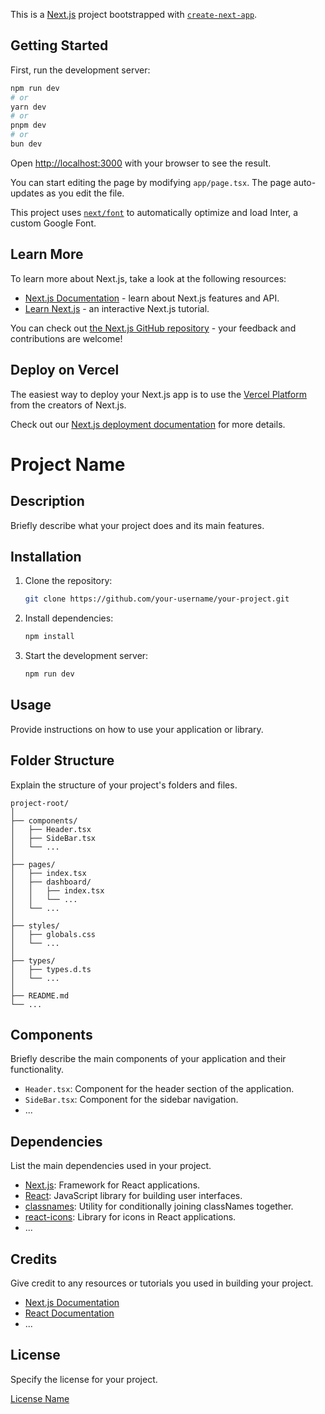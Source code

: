 This is a [Next.js](https://nextjs.org/) project bootstrapped with [`create-next-app`](https://github.com/vercel/next.js/tree/canary/packages/create-next-app).

## Getting Started

First, run the development server:

```bash
npm run dev
# or
yarn dev
# or
pnpm dev
# or
bun dev
```

Open [http://localhost:3000](http://localhost:3000) with your browser to see the result.

You can start editing the page by modifying `app/page.tsx`. The page auto-updates as you edit the file.

This project uses [`next/font`](https://nextjs.org/docs/basic-features/font-optimization) to automatically optimize and load Inter, a custom Google Font.

## Learn More

To learn more about Next.js, take a look at the following resources:

- [Next.js Documentation](https://nextjs.org/docs) - learn about Next.js features and API.
- [Learn Next.js](https://nextjs.org/learn) - an interactive Next.js tutorial.

You can check out [the Next.js GitHub repository](https://github.com/vercel/next.js/) - your feedback and contributions are welcome!

## Deploy on Vercel

The easiest way to deploy your Next.js app is to use the [Vercel Platform](https://vercel.com/new?utm_medium=default-template&filter=next.js&utm_source=create-next-app&utm_campaign=create-next-app-readme) from the creators of Next.js.

Check out our [Next.js deployment documentation](https://nextjs.org/docs/deployment) for more details.

# Project Name

## Description

Briefly describe what your project does and its main features.

## Installation

1. Clone the repository:

   ```bash
   git clone https://github.com/your-username/your-project.git
   ```

2. Install dependencies:

   ```bash
   npm install
   ```

3. Start the development server:

   ```bash
   npm run dev
   ```

## Usage

Provide instructions on how to use your application or library.

## Folder Structure

Explain the structure of your project's folders and files.

```
project-root/
│
├── components/
│   ├── Header.tsx
│   ├── SideBar.tsx
│   └── ...
│
├── pages/
│   ├── index.tsx
│   ├── dashboard/
│   │   ├── index.tsx
│   │   └── ...
│   └── ...
│
├── styles/
│   ├── globals.css
│   └── ...
│
├── types/
│   ├── types.d.ts
│   └── ...
│
├── README.md
└── ...
```

## Components

Briefly describe the main components of your application and their functionality.

- `Header.tsx`: Component for the header section of the application.
- `SideBar.tsx`: Component for the sidebar navigation.
- ...

## Dependencies

List the main dependencies used in your project.

- [Next.js](https://nextjs.org/): Framework for React applications.
- [React](https://reactjs.org/): JavaScript library for building user interfaces.
- [classnames](https://www.npmjs.com/package/classnames): Utility for conditionally joining classNames together.
- [react-icons](https://react-icons.github.io/react-icons/): Library for icons in React applications.
- ...

## Credits

Give credit to any resources or tutorials you used in building your project.

- [Next.js Documentation](https://nextjs.org/docs)
- [React Documentation](https://reactjs.org/docs)
- ...

## License

Specify the license for your project.

[License Name](link-to-license)

